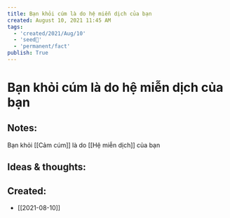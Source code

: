 ```yaml
---
title: Bạn khỏi cúm là do hệ miễn dịch của bạn
created: August 10, 2021 11:45 AM
tags:
  - 'created/2021/Aug/10'
  - 'seed🥜'
  - 'permanent/fact'
publish: True
---
```

# Bạn khỏi cúm là do hệ miễn dịch của bạn

## Notes:
Bạn khỏi [[Cảm cúm]] là do [[Hệ miễn dịch]] của bạn

## Ideas & thoughts:

## Created:
- [[2021-08-10]]
